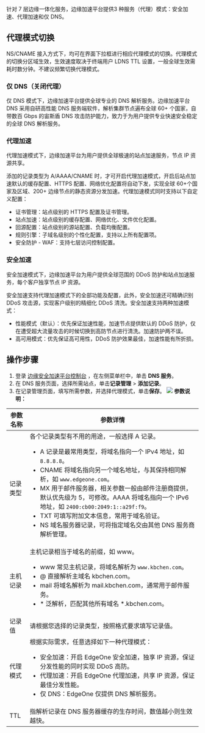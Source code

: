 针对 7 层边缘一体化服务，边缘加速平台提供3 种服务（代理）模式：安全加速、代理加速和仅 DNS。

## 代理模式切换
NS/CNAME 接入方式下，均可在界面下拉框进行相应代理模式的切换。代理模式的切换分区域生效，生效速度取决于终端用户 LDNS TTL 设置，一般全球生效需耗时数分钟。不建议频繁切换代理模式。

### 仅 DNS（关闭代理）
仅 DNS 模式下，边缘加速平台提供全球专业的 DNS 解析服务。边缘加速平台 DNS 采用自研高性能 DNS 服务端软件，解析集群节点遍布全球 60+ 个国家，自带数百 Gbps 的宙斯盾 DNS 攻击防护能力，致力于为用户提供专业快速安全稳定的全球 DNS 解析服务。

### 代理加速
代理加速模式下，边缘加速平台为用户提供全球极速的站点加速服务，节点 IP 资源共享。

添加的记录类型为 A/AAAA/CNAME 时，才可开启代理加速模式，开启后站点加速默认的缓存配置、HTTPS 配置、网络优化配置将自动下发，实现全球 60+个国家及区域、200+ 边缘节点的静态资源分发加速。代理加速模式同时支持以下自定义配置：
- 证书管理：站点级别的 HTTPS 配置及证书管理。
- 站点加速：站点级别的缓存配置、网络优化、文件优化配置。
- 回源配置：站点级别的源站配置、负载均衡配置。
- 规则引擎：子域名级别的个性化配置，支持以上所有配置项。
- 安全防护 - WAF：支持七层访问控制配置。
 
### 安全加速
安全加速模式下，边缘加速平台为用户提供全球范围的 DDoS 防护和站点加速服务，每个客户独享节点 IP 资源。

安全加速支持代理加速模式下的全部功能及配置，此外，安全加速还可精确识别 DDoS 攻击源，实现客户级别的精细化 DDoS 清洗。安全加速支持两种加速模式：
- 性能模式（默认）：优先保证加速性能，加速节点提供默认的 DDoS 防护，仅在遭受超大流量攻击的时候切换到高防节点进行清洗。加速防护两不误。
- 高可用模式：优先保证高可用性，DDoS 防护效果最佳，加速性能有所折损。


## 操作步骤
1. 登录 [边缘安全加速平台控制台](https://console.cloud.tencent.com/teo) ，在左侧菜单栏中，单击 **DNS 服务**。
2. 在 DNS 服务页面，选择所需站点，单击**记录管理** > **添加记录**。
3. 在记录管理页面，填写所需参数，并选择代理模式，单击**保存**。
![](https://qcloudimg.tencent-cloud.cn/raw/794c184f7618ad628ebe18d58cf53ff5.png)
**参数说明：**
<table>
<thead>
<tr>
<th>参数名称</th>
<th>参数详情</th>
</tr>
</thead>
<tbody><tr>
<td>记录类型</td>
<td>各个记录类型有不用的用途，一般选择 A 记录。<ul><li>A 记录是最常用类型，将域名指向一个 IPv4 地址，如 <code>8.8.8.8</code>。</li><li>CNAME 将域名指向另一个域名地址，与其保持相同解析，如 <code>www.edgeone.com</code>。</li><li>MX 用于邮件服务器，相关参数一般由邮件注册商提供，默认优先级为 5，可修改。AAAA 将域名指向一个 IPv6 地址，如 <code>2400:cb00:2049:1::a29f:f9</code>。</li><li>TXT 可填写附加文本信息，常用于域名验证。</li><li>NS 域名服务器记录，可将指定域名交由其他 DNS 服务商解析管理。</li></ul></td>
</tr>
<tr>
<td>主机记录</td>
<td>主机记录相当于域名的前缀，如 www。<ul><li>www 常见主机记录，将域名解析为 <code>www.kbchen.com</code>。</li><li>@ 直接解析主域名 kbchen.com。</li><li>mail 将域名解析为 mail.kbchen.com，通常用于邮件服务。</li><li>* 泛解析，匹配其他所有域名 *.kbchen.com。</li></ul></td>
</tr>
<tr>
<td>记录值</td>
<td>请根据您选择的记录类型，按照格式要求填写记录值。</td>
</tr>
<tr>
<td>代理模式</td>
<td>根据实际需求，任意选择如下一种代理模式：<ul><li>安全加速：开启 EdgeOne 安全加速，独享 IP 资源，保证分发性能的同时实现 DDoS 高防。</li><li>代理加速：开启 EdgeOne 代理加速，共享 IP 资源，保证最佳分发性能。</li><li>仅 DNS：EdgeOne 仅提供 DNS 解析服务。</li></ul></td>
</tr>
<tr>
<td>TTL</td>
<td>指解析记录在 DNS 服务器缓存的生存时间，数值越小则生效越快。</td>
</tr>
</tbody></table>


